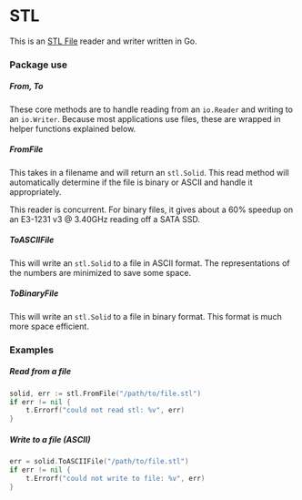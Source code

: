 # STL

This is an [STL File](https://en.wikipedia.org/wiki/STL_(file_format) "Wiki") reader and writer written in Go.

### Package use
##### From, To
These core methods are to handle reading from an `io.Reader` and writing to an `io.Writer`.  Because most applications use files, these are wrapped in helper functions explained below.

##### FromFile
This takes in a filename and will return an `stl.Solid`.  This read method will automatically determine if the file is binary or ASCII and handle it appropriately.

This reader is concurrent.  For binary files, it gives about a 60% speedup on an E3-1231 v3 @ 3.40GHz reading off a SATA SSD.

##### ToASCIIFile
This will write an `stl.Solid` to a file in ASCII format.  The representations of the numbers are minimized to save some space.

##### ToBinaryFile
This will write an `stl.Solid` to a file in binary format.  This format is much more space efficient.

### Examples
##### Read from a file
```go
solid, err := stl.FromFile("/path/to/file.stl")
if err != nil {
    t.Errorf("could not read stl: %v", err)
}
```

##### Write to a file (ASCII)
```go
err = solid.ToASCIIFile("/path/to/file.stl")
if err != nil {
    t.Errorf("could not write to file: %v", err)
}
```
